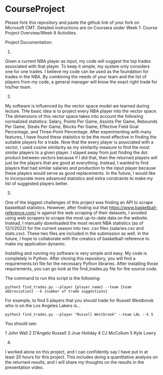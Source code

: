 # CourseProject

Please fork this repository and paste the github link of your fork on Microsoft CMT. Detailed instructions are on Coursera under Week 1: Course Project Overview/Week 9 Activities.

Project Documentation:

1) 

Given a current NBA player as input, my code will suggest the top trades associated with that player. To keep it simple, my system only considers one for one trades. I believe my code can be used as the foundation for trades in the NBA. By combining the needs of your team and the list of players from my code, a general manager will know the exact right trade for his/her team. 

2) 

My software is influenced by the vector space model we learned during lecture. THe basic idea is to project every NBA player into the vector space. The dimensions of this vector space takes into account the following normalized statistics: Salary, Points Per Game, Assists Per Game, Rebounds Per Game, Steals Per Game, Blocks Per Game, Effective Field Goal Percentage, and Three-Point Percentage. After experimenting with many features, I have found these statistics to be the most effective in finding the suitable players for a trade. Now that the every player is associated with a vector, I used cosine similarity as my similarity measure to find the most similar players to a given player. I stayed away from just finding the dot product between vectors because if I did that, then the returned players will just be the players that are good at everything. Instead, I wanted to find players that had similar salaries and production to the input player because these players would serve as good replacements. In the future, I would like to incorporate more advanced statistics and extra constraints to make my list of suggested players better. 

3) 

One of the biggest challenges of this project was finding an API to scrape basketball statistics. However, after finding out that https://www.basketball-reference.com/ is against the web scraping of their datasets, I avoided using web scrapers to scrape the most up-to-date data on the website. Instead, I manually downloaded the most recent NBA statistics (as of 12/1/2022) for the current season into two .csv files (salaries.csv and stats.csv). These two files are included in the submission as well. In the future, I hope to collaborate with the creators of basketball-reference to make my application dynamic. 

Installing and running my software is very simple and easy. My code is completely in Python. After cloning this repository, you will find a requirements.txt file for the necessary Python libraries. After installing those requirements, you can go look at the find_trades.py file for the source code. 

The command to run this script is the following: 

```python3 find_trades.py --player {player_name} --team {team abbreviation} --k {number of trade suggestions}```

For example, to find 5 players that you should trade for Russell Westbrook who is on the Los Angeles Lakers is...

```python3 find_trades.py --player "Russell Westbrook" --team LAL --k 5```

You should see:

1 John Wall
2 D'Angelo Russell
3 Jrue Holiday
4 CJ McCollum
5 Kyle Lowry

4) 

I worked alone on this project, and I can confidently say I have put in at least 20 hours for this project. This includes doing a quantitative analysis on the returned results, and I will share my thoughts on the results in the presentation video. 